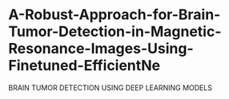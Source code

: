 # A-Robust-Approach-for-Brain-Tumor-Detection-in-Magnetic-Resonance-Images-Using-Finetuned-EfficientNe
BRAIN TUMOR DETECTION USING DEEP LEARNING MODELS
